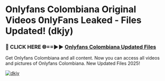 # Onlyfans Colombiana Original Videos 0nlyFans Leaked - Files Updated! (dkjy)

<h3>🔴 CLICK HERE 🌐==►► <a href="https://tinyurl.com/ehrbuxhb" rel="nofollow">Onlyfans Colombiana Updated Files</a></h3>

Get Onlyfans Colombiana and all content. Now you can access all videos and pictures of Onlyfans Colombiana. New Updated Files 2025!

[![dkjy](https://i.imgur.com/lVYEuWS.gif)](https://tinyurl.com/ehrbuxhb)
